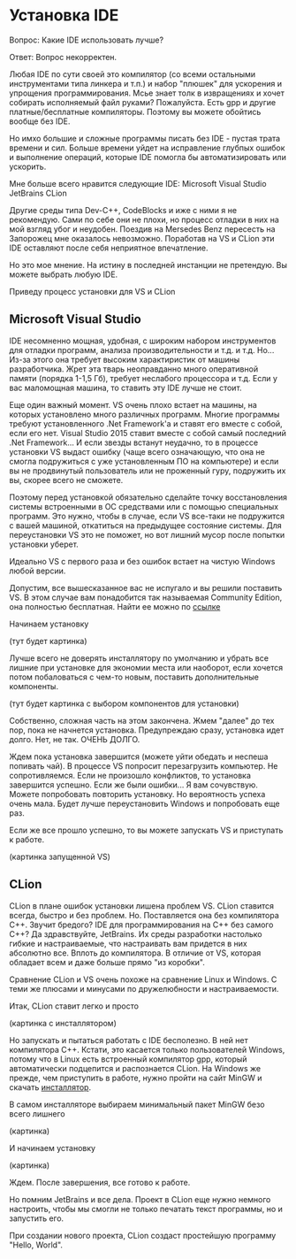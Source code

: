 # Установка IDE

Вопрос: Какие IDE использовать лучше?

Ответ: Вопрос некорректен.

Любая IDE по сути своей это компилятор (со всеми остальными инструментами типа линкера и т.п.) и набор "плюшек" для ускорения и упрощения программирования. Мсье знает толк в извращениях и хочет собирать исполняемый файл руками? Пожалуйста. Есть gpp и другие платные/бесплатные компиляторы. Поэтому вы можете обойтись вообще без IDE.

Но имхо большие и сложные программы писать без IDE - пустая трата времени и сил. Больше времени уйдет на исправление глубпых ошибок и выполнение операций, которые IDE помогла бы автоматизировать или ускорить.

Мне больше всего нравится следующие IDE:
Microsoft Visual Studio
JetBrains CLion

Другие среды типа Dev-C++, CodeBlocks и иже с ними я не рекомендую. Сами по себе они не плохи, но процесс отладки в них на мой взгляд убог и неудобен. Поездив на Mersedes Benz пересесть на Запорожец мне оказалось невозможно. Поработав на VS и CLion эти IDE оставляют после себя неприятное впечатление.

Но это мое мнение. На истину в последней инстанции не претендую. Вы можете выбрать любую IDE.

Приведу процесс установки для VS и CLion

## Microsoft Visual Studio
IDE несомненно мощная, удобная, с широким набором инструментов для отладки программ, анализа производительности и т.д. и т.д. Но... Из-за этого она требует высоким характиристик от машины разработчика. Жрет эта тварь неоправданно много оперативной памяти (порядка 1-1,5 Гб), требует неслабого процессора и т.д. Если у вас маломощная машина, то ставить эту IDE лучше не стоит.

Еще один важный момент. VS очень плохо встает на машины, на которых установлено много различных программ. Многие программы требуют установленного .Net Framework'a и ставят его вместе с собой, если его нет. Visual Studio 2015 ставит вместе с собой самый последний .Net Framework... И если звезды встанут неудачно, то в процессе установки VS выдаст ошибку (чаще всего означающую, что она не смогла подружиться с уже установленным ПО на компьютере) и если вы не продвинутый пользователь или не проженный гуру, подружить их вы, скорее всего не сможете.

Поэтому перед установкой обязательно сделайте точку восстановления системы встроенными в ОС средствами или с помощью специальных программ. Это нужно, чтобы в случае, если VS все-таки не подружится с вашей машиной, откатиться на предыдущее состояние системы. Для переустановки VS это не поможет, но вот лишний мусор после попытки установки уберет.

Идеально VS с первого раза и без ошибок встает на чистую Windows любой версии.

Допустим, все вышесказанное вас не испугало и вы решили поставить VS. В этом случае вам понадобится так называемая Community Edition, она полностью бесплатная. Найти ее можно по [ссылке](https://www.visualstudio.com/ru/vs/community/)

Начинаем установку

(тут будет картинка)

Лучше всего не доверять инсталлятору по умолчанию и убрать все лишние при установке для экономии места или наоборот, если хочется потом побаловаться с чем-то новым, поставить дополнительные компоненты.

(тут будет картинка с выбором компонентов для установки)

Собственно, сложная часть на этом закончена. Жмем "далее" до тех пор, пока не начнется установка. Предупреждаю сразу, установка идет долго. Нет, не так. ОЧЕНЬ ДОЛГО.

Ждем пока установка завершится (можете уйти обедать и неспеша попивать чай). В процессе VS попросит перезагрузить компьютер. Не сопротивляемся. Если не произошло конфликтов, то установка завершится успешно. Если же были ошибки... Я вам сочувствую. Можете попробовать повторить установку. Но вероятность успеха очень мала. Будет лучше переустановить Windows и попробовать еще раз.

Если же все прошло успешно, то вы можете запускать VS и приступать к работе.

(картинка запущенной VS)

## CLion

CLion в плане ошибок установки лишена проблем VS. CLion ставится всегда, быстро и без проблем. Но. Поставляется она без компилятора С++. Звучит бредого? IDE для программирования на С++ без самого С++? Да здравствуйте, JetBrains. Их среды разработки настолько гибкие и настраиваемые, что настраивать вам придется в них абсолютно все. Вплоть до компилятора. В отличие от VS, которая обладает всем и даже больше прямо "из коробки".

Сравнение CLion и VS очень похоже на сравнение Linux и Windows. С теми же плюсами и минусами по дружелюбности и настраиваемости.

Итак, CLion ставит легко и просто

(картинка с инсталлятором)

Но запускать и пытаться работать с IDE бесполезно. В ней нет компилятора С++. Кстати, это касается только пользователей Windows, потому что в Linux есть встроенный компилятор gpp, который автоматически подцепится и распознается CLion. На Windows же прежде, чем приступить в работе, нужно пройти на сайт MinGW и скачать [инсталлятор](https://sourceforge.net/downloads/mingw).

В самом инсталляторе выбираем минимальный пакет MinGW безо всего лишнего 

(картинка)

И начинаем установку

(картинка)

Ждем. После завершения, все готово к работе.

Но помним JetBrains и все дела. Проект в CLion еще нужно немного настроить, чтобы мы смогли не только печатать текст программы, но и запустить его.

При создании нового проекта, CLion создаст простейшую программу "Hello, World".

